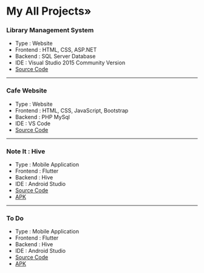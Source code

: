 # My All Projects»

### Library Management System
- Type : Website
- Frontend : HTML, CSS, ASP.NET
- Backend : SQL Server Database
- IDE : Visual Studio 2015 Community Version
- [Source Code](https://github.com/VrushankBardolia/library-management.git)

---
### Cafe Website
- Type : Website
- Frontend : HTML, CSS, JavaScript, Bootstrap
- Backend : PHP MySql
- IDE : VS Code
- [Source Code](https://github.com/VrushankBardolia/cafe-website-php.git)

---
### Note It : Hive
- Type : Mobile Application
- Frontend : Flutter
- Backend : Hive
- IDE : Android Studio
- [Source Code](https://github.com/VrushankBardolia/notes_flutter.git)
- [APK](https://drive.google.com/drive/folders/1angRLNcoMvavEGFUuju3L5OlrRtOwMqM?usp=drive_link)

---
### To Do
- Type : Mobile Application
- Frontend : Flutter
- Backend : Hive
- IDE : Android Studio
- [Source Code](https://github.com/VrushankBardolia/todo-flutter.git)
- [APK](https://drive.google.com/drive/folders/1apejZTphLDEDy_Fyx5YNF4qL2zJ3lhlq?usp=drive_link)
